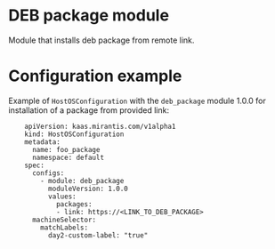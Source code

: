 # DEB package module
Module that installs deb package from remote link.

# Configuration example

Example of `HostOSConfiguration` with the `deb_package` module 1.0.0 for installation of a package from provided link:

```
    apiVersion: kaas.mirantis.com/v1alpha1
    kind: HostOSConfiguration
    metadata:
      name: foo_package
      namespace: default
    spec:
      configs:
        - module: deb_package
          moduleVersion: 1.0.0
          values:
            packages:
            - link: https://<LINK_TO_DEB_PACKAGE>
      machineSelector:
        matchLabels:
          day2-custom-label: "true"
```
